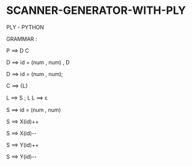 # SCANNER-GENERATOR-WITH-PLY
PLY - PYTHON


GRAMMAR : 

P ==> D C

D ==> id = (num , num) , D

D ==> id = (num , num);

C ==> {L}

L ==> S ; L L ==> ԑ

S ==> id = (num , num)

S ==> X(id)++

S ==> X(id)--

S ==> Y(id)++

S ==> Y(id)--
